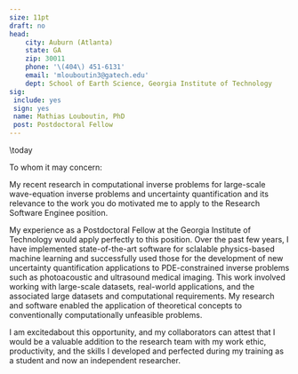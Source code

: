 ```yaml
---
size: 11pt
draft: no
head:
    city: Auburn (Atlanta)
    state: GA
    zip: 30011
    phone: '\(404\) 451-6131'
    email: 'mlouboutin3@gatech.edu'
    dept: School of Earth Science, Georgia Institute of Technology
sig:
 include: yes
 sign: yes
 name: Mathias Louboutin, PhD
 post: Postdoctoral Fellow
---
```


\today

To whom it may concern:
<!-- 
I have recently (May 2020) graduated with a Ph.D from the CSE department at Georgia Insitute of Technology where I worked primarily on high-performance computing for large-scale wave-equation based inverse problems. More specifically, my research focused on high-performance software solutions and algorithms for wave-equation based seismic, and later on medical, inversion, imaging and monitoring. This research involved multiple fields such as programming (Python, Julia, Matlab, C, MPI, OpenMP, OpenAcc, Pytorch), and the development of an high-level abstraction for computational physics: a Domain-specific languages and code generation for finite-difference simulations called [Devito](https://github.com/devitocodes/devito) and a Julia linear algebra abstraction for inverse problems called [JUDI.jl](https://github.com/slimgroup/JUDI.jl). Additionnally, my research included Cloud Computing (AWS, Azure), applied mathematics, and machine learning. Throughout my PhD and my current postodoctoral appointment, I have committed to open science and to the development of high-level abstractions for scalable HPC software enabling research for domain specialists. I have primarily developped these software in Python and Julia, two languages well suited for abstracted saoftware development while enabling performance through code generation and just-in-time compilation. Additionally, I have been working in the past two years on applying and extendind seismic imaging methods to photoacoustic imaging and carbon storage and sequestration monitoring. These new axis of research have broaden my knowledge of inverse problems and machine learning augmented physical inversion.

I believe that my experience, motivation and skills would be a great addition to your team. My collaborators and former supervisors can attest that I would be a valuable addition to the research team with my work ethic, productivity, and the skills I developed and perfected during my training as a student and now an independent researcher.

It would be a privilege to have the opportunity to discuss in more detail this opportunity at your earlier convenience. 
Thank you for your time. -->

My recent research in computational inverse problems for large-scale wave-equation inverse problems and uncertainty quantification and its relevance to the work you do motivated me to apply to the Research Software Enginee position.

My experience as a Postdoctoral Fellow at the Georgia Institute of Technology would apply perfectly to this position. Over the past few years, I have implemented state-of-the-art software for sclalable physics-based machine learning and successfully used those for the development of new uncertainty quantification applications to PDE-constrained inverse problems such as photoacoustic and ultrasound medical imaging. This work involved working with large-scale datasets, real-world applications, and the associated large datasets and computational requirements. My research and software enabled the application of theoretical concepts to conventionally computationally unfeasible problems.

I am excitedabout this opportunity, and my collaborators can attest that I would be a valuable addition to the research team with my work ethic, productivity, and the skills I developed and perfected during my training as a student and now an independent researcher.